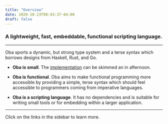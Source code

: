 ```yaml
---
title: "Overview"
date: 2020-10-23T08:43:37-04:00
draft: false
---
```


### A lightweight, fast, embeddable, functional scripting language.
---

Oba sports a dynamic, but strong type system and a terse syntax which borrows
designs from Haskell, Rust, and Go.

<!-- example demo -->

* __Oba is small__.  The [implementation] can be skimmed an in afternoon.

* __Oba is functional__. Oba aims to make functional programming more accessible
by providing a simple, terse syntax which should feel accessible to programmers
coming from imperative languages.

* __Oba is a scripting language__. It has no dependencies and is suitable for
writing small tools or for embedding within a larger application.

---
Click on the links in the sidebar to learn more.

[implementation]: https://github.com/oba-lang/oba/tree/master/src/vm
